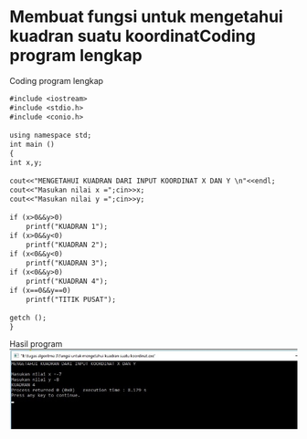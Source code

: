 # Membuat fungsi untuk mengetahui kuadran suatu koordinatCoding program lengkap

Coding program lengkap

    #include <iostream>
    #include <stdio.h>
    #include <conio.h>

    using namespace std;
    int main ()
    {
    int x,y;

    cout<<"MENGETAHUI KUADRAN DARI INPUT KOORDINAT X DAN Y \n"<<endl;
    cout<<"Masukan nilai x =";cin>>x;
    cout<<"Masukan nilai y =";cin>>y;

    if (x>0&&y>0)
        printf("KUADRAN 1");
    if (x>0&&y<0)
        printf("KUADRAN 2");
    if (x<0&&y<0)
        printf("KUADRAN 3");
    if (x<0&&y>0)
        printf("KUADRAN 4");
    if (x==0&&y==0)
        printf("TITIK PUSAT");

    getch ();
    }

Hasil program
![img](https://raw.githubusercontent.com/MUTIARAIZMI/membuat-fungsi-untuk-mengetahui-kuadran-suatu-koordinat/master/mengetahui%20kuadran%20suatu%20koordinat.jpg)
